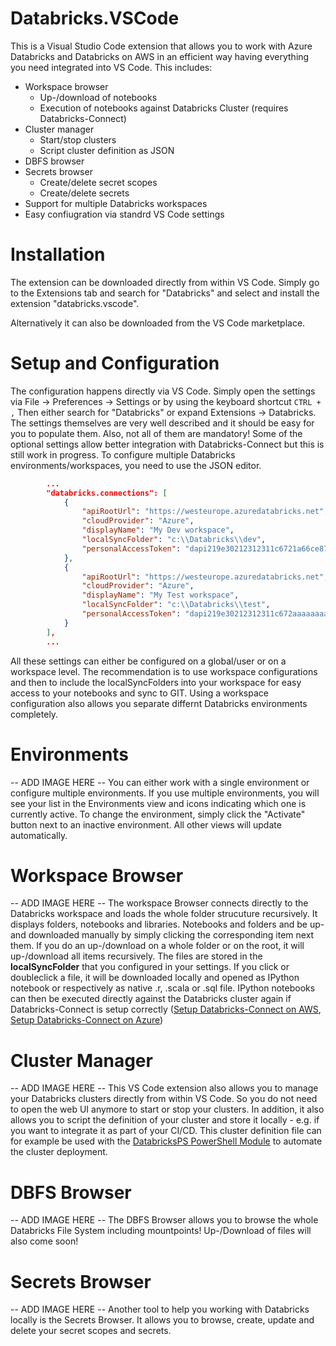 # Databricks.VSCode
This is a Visual Studio Code extension that allows you to work with Azure Databricks and Databricks on AWS in an efficient way having everything you need integrated into VS Code. This includes:

- Workspace browser
	- Up-/download of notebooks
	- Execution of notebooks against Databricks Cluster 
	(requires Databricks-Connect)
- Cluster manager 
	- Start/stop clusters
	- Script cluster definition as JSON
- DBFS browser
- Secrets browser
	- Create/delete secret scopes
	- Create/delete secrets
- Support for multiple Databricks workspaces
- Easy confiugration via standrd VS Code settings

# Installation
The extension can be downloaded directly from within VS Code. Simply go to the Extensions tab and search for "Databricks" and select and install the extension "databricks.vscode".

Alternatively it can also be downloaded from the VS Code marketplace.

# Setup and Configuration
The configuration happens directly via VS Code. Simply open the settings via File -> Preferences -> Settings or by using the keyboard shortcut ```CTRL + ,```
Then either search for "Databricks" or expand Extensions -> Databricks.
The settings themselves are very well described and it should be easy for you to populate them. Also, not all of them are mandatory! Some of the optional settings allow better integration with Databricks-Connect but this is still work in progress.
To configure multiple Databricks environments/workspaces, you need to use the JSON editor. 

``` json
		...
		"databricks.connections": [
			{
				"apiRootUrl": "https://westeurope.azuredatabricks.net",
				"cloudProvider": "Azure",
				"displayName": "My Dev workspace",
				"localSyncFolder": "c:\\Databricks\\dev",
				"personalAccessToken": "dapi219e30212312311c6721a66ce879e"
			},
			{
				"apiRootUrl": "https://westeurope.azuredatabricks.net",
				"cloudProvider": "Azure",
				"displayName": "My Test workspace",
				"localSyncFolder": "c:\\Databricks\\test",
				"personalAccessToken": "dapi219e30212312311c672aaaaaaaaaa"
			}
		],
		...
```

All these settings can either be configured on a global/user or on a workspace level. The recommendation is to use workspace configurations and then to include the localSyncFolders into your workspace for easy access to your notebooks and sync to GIT. 
Using a workspace configuration also allows you separate differnt Databricks environments completely. 

# Environments
-- ADD IMAGE HERE --
You can either work with a single environment or configure multiple environments. If you use multiple environments, you will see your list in the Environments view and icons indicating which one is currently active. To change the environment, simply click the "Activate" button next to an inactive environment. All other views will update automatically.

# Workspace Browser
-- ADD IMAGE HERE --
The workspace Browser connects directly to the Databricks workspace and loads the whole folder strucuture recursively. It displays folders, notebooks and libraries. Notebooks and folders and be up- and downloaded manually by simply clicking the corresponding item next them. If you do an up-/download on a whole folder or on the root, it will up-/download all items recursively.
The files are stored in the **localSyncFolder** that you configured in your settings. If you click or doubleclick a file, it will be downloaded locally and opened as IPython notebook or respectively as native .r, .scala or .sql file.
IPython notebooks can then be executed directly against the Databricks cluster again if Databricks-Connect is setup correctly ([Setup Databricks-Connect on AWS](https://docs.databricks.com/dev-tools/databricks-connect.html), [Setup Databricks-Connect on Azure](https://docs.microsoft.com/en-us/azure/databricks/dev-tools/databricks-connect))

# Cluster Manager
-- ADD IMAGE HERE --
This VS Code extension also allows you to manage your Databricks clusters directly from within VS Code. So you do not need to open the web UI anymore to start or stop your clusters.
In addition, it also allows you to script the definition of your cluster and store it locally - e.g. if you want to integrate it as part of your CI/CD. This cluster definition file can for example be used with the [DatabricksPS PowerShell Module](https://www.powershellgallery.com/packages/DatabricksPS) to automate the cluster deployment.

# DBFS Browser
-- ADD IMAGE HERE --
The DBFS Browser allows you to browse the whole Databricks File System including mountpoints!
Up-/Download of files will also come soon!

# Secrets Browser
-- ADD IMAGE HERE --
Another tool to help you working with Databricks locally is the Secrets Browser. It allows you to browse, create, update and delete your secret scopes and secrets.